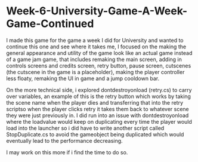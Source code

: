 # Week-6-University-Game-A-Week-Game-Continued

I made this game for the game a week I did for University and wanted to continue this one and see where it takes me, I focused on the making the general appearance and utility of the game look like an actual game instead of a game jam game, that includes remaking the main screen, adding in controls screens and credits screen, retry button, pause screen, cutscenes (the cutscene in the game is a placeholder), making the player controller less floaty, remaking the UI in game and a jump cooldown bar.

On the more technical side, i explored dontdestroyonload (retry.cs) to carry over variables, an example of this is the retry button which works by taking the scene name when the player dies and transferring that into the retry scriptso when the player clicks retry it takes them back to whatever scene they were just previously in. I did run into an issue with dontdestroyonload where the loadvalue would keep on duplicating every time the player would load into the launcher so i did have to write another script called StopDuplicate.cs to avoid the gameobject being duplicated which would eventually lead to the performance decreasing.

I may work on this more if i find the time to do so.
